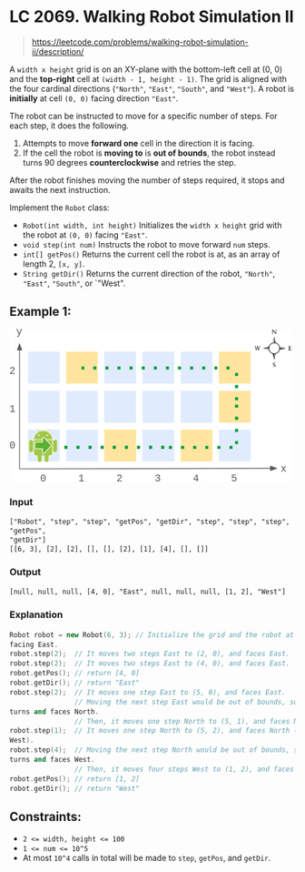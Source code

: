 # LC 2069. Walking Robot Simulation II

> https://leetcode.com/problems/walking-robot-simulation-ii/description/

A `width x height` grid is on an XY-plane with the bottom-left cell at (0, 0) and
the **top-right** cell at `(width - 1, height - 1)`. The grid is aligned with the
four cardinal directions (`"North"`, `"East"`, `"South"`, and `"West"`). A robot is
**initially** at cell `(0, 0)` facing direction `"East"`.

The robot can be instructed to move for a specific number of steps. For each
step, it does the following.

1. Attempts to move **forward one** cell in the direction it is facing.
2. If the cell the robot is **moving to** is **out of bounds**, the robot instead turns 90 degrees **counterclockwise** and retries the step.

After the robot finishes moving the number of steps required, it stops and
awaits the next instruction.

Implement the `Robot` class:

- `Robot(int width, int height)` Initializes the `width x height` grid with the robot at `(0, 0)` facing `"East"`.
- `void step(int num)` Instructs the robot to move forward `num` steps.
- `int[] getPos()` Returns the current cell the robot is at, as an array of length 2, `[x, y]`.
- `String getDir()` Returns the current direction of the robot, `"North"`, `"East"`, `"South"`, or `"West".

## Example 1:

![](example_1.png)

### Input

```
["Robot", "step", "step", "getPos", "getDir", "step", "step", "step", "getPos",
"getDir"]
[[6, 3], [2], [2], [], [], [2], [1], [4], [], []]
```

### Output

```
[null, null, null, [4, 0], "East", null, null, null, [1, 2], "West"]
```

### Explanation

```cpp
Robot robot = new Robot(6, 3); // Initialize the grid and the robot at (0, 0)
facing East.
robot.step(2);  // It moves two steps East to (2, 0), and faces East.
robot.step(2);  // It moves two steps East to (4, 0), and faces East.
robot.getPos(); // return [4, 0]
robot.getDir(); // return "East"
robot.step(2);  // It moves one step East to (5, 0), and faces East.
                // Moving the next step East would be out of bounds, so it
turns and faces North.
                // Then, it moves one step North to (5, 1), and faces North.
robot.step(1);  // It moves one step North to (5, 2), and faces North (not
West).
robot.step(4);  // Moving the next step North would be out of bounds, so it
turns and faces West.
                // Then, it moves four steps West to (1, 2), and faces West.
robot.getPos(); // return [1, 2]
robot.getDir(); // return "West"
```

## Constraints:

- `2 <= width, height <= 100`
- `1 <= num <= 10^5`
- At most `10^4` calls in total will be made to `step`, `getPos`, and `getDir`.


